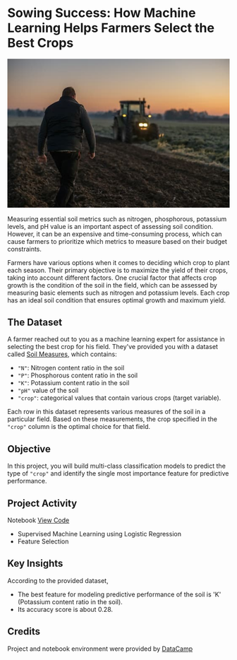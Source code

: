 # Sowing Success: How Machine Learning Helps Farmers Select the Best Crops

![Farmer on a field](farmer_in_a_field.jpg)
<br>

Measuring essential soil metrics such as nitrogen, phosphorous, potassium levels, and pH value is an important aspect of assessing soil condition. However, it can be an expensive and time-consuming process, which can cause farmers to prioritize which metrics to measure based on their budget constraints.

Farmers have various options when it comes to deciding which crop to plant each season. Their primary objective is to maximize the yield of their crops, taking into account different factors. One crucial factor that affects crop growth is the condition of the soil in the field, which can be assessed by measuring basic elements such as nitrogen and potassium levels. Each crop has an ideal soil condition that ensures optimal growth and maximum yield.

## The Dataset
A farmer reached out to you as a machine learning expert for assistance in selecting the best crop for his field. They've provided you with a dataset called [Soil Measures](soil_measures.csv), which contains:

- `"N"`: Nitrogen content ratio in the soil
- `"P"`: Phosphorous content ratio in the soil
- `"K"`: Potassium content ratio in the soil
- `"pH"` value of the soil
- `"crop"`: categorical values that contain various crops (target variable).

Each row in this dataset represents various measures of the soil in a particular field. Based on these measurements, the crop specified in the `"crop"` column is the optimal choice for that field.  

## Objective
In this project, you will build multi-class classification models to predict the type of `"crop"` and identify the single most importance feature for predictive performance.

## Project Activity
Notebook [View Code](notebook.ipynb)
- Supervised Machine Learning using Logistic Regression
- Feature Selection

## Key Insights
According to the provided dataset,
- The best feature for modeling predictive performance of the soil is 'K' (Potassium content ratio in the soil).
- Its accuracy score is about 0.28.

## Credits
Project and notebook environment were provided by [DataCamp](datacamp.com) 
